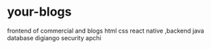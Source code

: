 # your-blogs
frontend of commercial and blogs  html css react native  ,backend java  database digiango security apchi
